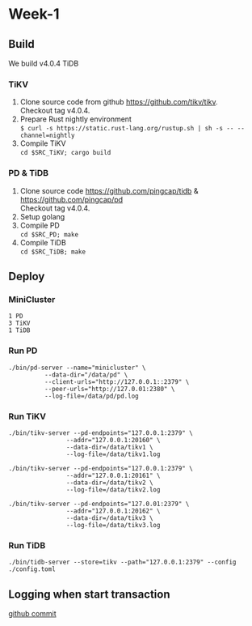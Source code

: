 # Week-1

## Build
We build v4.0.4 TiDB 

### TiKV

1. Clone source code from github  https://github.com/tikv/tikv.  <br> Checkout tag v4.0.4.
2. Prepare Rust nightly environment <br>`$ curl -s https://static.rust-lang.org/rustup.sh | sh -s -- --channel=nightly`
3. Compile TiKV <br>`cd $SRC_TiKV; cargo build`

### PD & TiDB
1. Clone source code https://github.com/pingcap/tidb & https://github.com/pingcap/pd <br>Checkout tag v4.0.4. 
2. Setup golang 
3. Compile PD <br> `cd $SRC_PD; make`
4. Compile TiDB <br> `cd $SRC_TiDB; make`



## Deploy 
### MiniCluster  
```
1 PD
3 TiKV 
1 TiDB
```
### Run PD
```
./bin/pd-server --name="minicluster" \
          --data-dir="/data/pd" \
          --client-urls="http://127.0.0.1::2379" \
          --peer-urls="http://127.0.01:2380" \
          --log-file=/data/pd/pd.log
```
### Run TiKV
```
./bin/tikv-server --pd-endpoints="127.0.0.1:2379" \
                --addr="127.0.0.1:20160" \
                --data-dir=/data/tikv1 \
                --log-file=/data/tikv1.log 

./bin/tikv-server --pd-endpoints="127.0.0.1:2379" \
                --addr="127.0.0.1:20161" \
                --data-dir=/data/tikv2 \
                --log-file=/data/tikv2.log 

./bin/tikv-server --pd-endpoints="127.0.01:2379" \
                --addr="127.0.0.1:20162" \
                --data-dir=/data/tikv3 \
                --log-file=/data/tikv3.log 

```

### Run TiDB
```
./bin/tidb-server --store=tikv --path="127.0.0.1:2379" --config ./config.toml
```



## Logging when start transaction
[github commit](https://github.com/baiyuqing/tidb/commit/e4e1cd02707f83b28a09ce7a7899cef96a864160)

